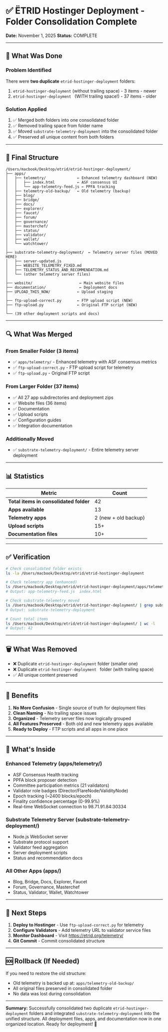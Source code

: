 # ✅ ËTRID Hostinger Deployment - Folder Consolidation Complete

**Date:** November 1, 2025
**Status:** COMPLETE

---

## 🎯 What Was Done

### Problem Identified
There were **two duplicate** `etrid-hostinger-deployment` folders:
1. `etrid-hostinger-deployment` (without trailing space) - 3 items - newer
2. `etrid-hostinger-deployment ` (WITH trailing space!) - 37 items - older

### Solution Applied
1. ✅ Merged both folders into one consolidated folder
2. ✅ Removed trailing space from folder name
3. ✅ Moved `substrate-telemetry-deployment` into the consolidated folder
4. ✅ Preserved all unique content from both folders

---

## 📁 Final Structure

```
/Users/macbook/Desktop/etrid/etrid-hostinger-deployment/
├── apps/
│   ├── telemetry/              ← Enhanced telemetry dashboard (NEW)
│   │   ├── index.html          ← ASF consensus UI
│   │   └── app-telemetry-feed.js ← PPFA tracking
│   ├── telemetry-old-backup/   ← Old telemetry (backup)
│   ├── blog/
│   ├── bridge/
│   ├── docs/
│   ├── explorer/
│   ├── faucet/
│   ├── forum/
│   ├── governance/
│   ├── masterchef/
│   ├── status/
│   ├── validator/
│   ├── wallet/
│   └── watchtower/
│
├── substrate-telemetry-deployment/  ← Telemetry server files (MOVED HERE)
│   ├── server-updated.js
│   ├── WEBSITE_TELEMETRY_FIXED.md
│   ├── TELEMETRY_STATUS_AND_RECOMMENDATION.md
│   └── (other telemetry server files)
│
├── website/                     ← Main website files
├── documentation/               ← Deployment docs
├── UPLOAD_THIS_NOW/            ← Upload staging
│
├── ftp-upload-correct.py       ← FTP upload script (NEW)
├── ftp-upload.py               ← Original FTP script (NEW)
│
└── (39 other deployment scripts and docs)
```

---

## 🔍 What Was Merged

### From Smaller Folder (3 items)
- ✅ `apps/telemetry/` - Enhanced telemetry with ASF consensus metrics
- ✅ `ftp-upload-correct.py` - FTP upload script for telemetry
- ✅ `ftp-upload.py` - Original FTP script

### From Larger Folder (37 items)
- ✅ All 27 app subdirectories and deployment zips
- ✅ Website files (36 items)
- ✅ Documentation
- ✅ Upload scripts
- ✅ Configuration guides
- ✅ Integration documentation

### Additionally Moved
- ✅ `substrate-telemetry-deployment/` - Entire telemetry server deployment

---

## 📊 Statistics

| Metric | Count |
|--------|-------|
| **Total items in consolidated folder** | 42 |
| **Apps available** | 13 |
| **Telemetry apps** | 2 (new + old backup) |
| **Upload scripts** | 15+ |
| **Documentation files** | 10+ |

---

## ✅ Verification

```bash
# Check consolidated folder exists
ls -la /Users/macbook/Desktop/etrid/etrid-hostinger-deployment

# Check telemetry app (enhanced)
ls /Users/macbook/Desktop/etrid/etrid-hostinger-deployment/apps/telemetry/
# Output: app-telemetry-feed.js  index.html

# Check substrate-telemetry moved
ls /Users/macbook/Desktop/etrid/etrid-hostinger-deployment/ | grep substrate
# Output: substrate-telemetry-deployment

# Count total items
ls /Users/macbook/Desktop/etrid/etrid-hostinger-deployment/ | wc -l
# Output: 42
```

---

## 🗑️ What Was Removed

- ❌ Duplicate `etrid-hostinger-deployment` folder (smaller one)
- ❌ Duplicate `etrid-hostinger-deployment ` folder (with trailing space)
- ✅ All unique content preserved

---

## 🎉 Benefits

1. **No More Confusion** - Single source of truth for deployment files
2. **Clean Naming** - No trailing space issues
3. **Organized** - Telemetry server files now logically grouped
4. **All Features Preserved** - Both old and new telemetry apps available
5. **Ready to Deploy** - FTP scripts and all apps in one place

---

## 🚀 What's Inside

### Enhanced Telemetry (apps/telemetry/)
- ASF Consensus Health tracking
- PPFA block proposer detection
- Committee participation metrics (21 validators)
- Validator role badges (Director/FlareNode/ValidityNode)
- Epoch tracking (~2400 blocks/epoch)
- Finality confidence percentage (0-99.9%)
- Real-time WebSocket connection to 98.71.91.84:30334

### Substrate Telemetry Server (substrate-telemetry-deployment/)
- Node.js WebSocket server
- Substrate protocol support
- Validator feed aggregation
- Server deployment scripts
- Status and recommendation docs

### All Other Apps (apps/)
- Blog, Bridge, Docs, Explorer, Faucet
- Forum, Governance, Masterchef
- Status, Validator, Wallet, Watchtower

---

## 📝 Next Steps

1. **Deploy to Hostinger** - Use `ftp-upload-correct.py` for telemetry
2. **Configure Validators** - Add telemetry URL to validator service files
3. **Monitor Dashboard** - Visit https://etrid.org/telemetry/
4. **Git Commit** - Commit consolidated structure

---

## 🆘 Rollback (If Needed)

If you need to restore the old structure:
- Old telemetry is backed up at: `apps/telemetry-old-backup/`
- All original files preserved in consolidated folder
- No data was lost during consolidation

---

**Summary:** Successfully consolidated two duplicate `etrid-hostinger-deployment` folders and integrated `substrate-telemetry-deployment` into the unified structure. All deployment files, apps, and documentation now in one organized location. Ready for deployment! 🚀
